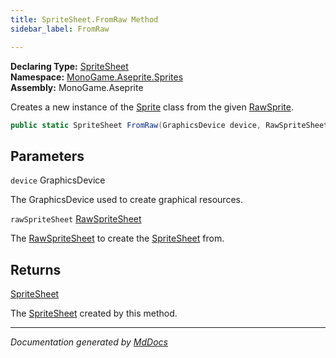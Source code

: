 ```yaml
---
title: SpriteSheet.FromRaw Method
sidebar_label: FromRaw

---
```


**Declaring Type:** [SpriteSheet](../)  
**Namespace:** [MonoGame.Aseprite.Sprites](../../)  
**Assembly:** MonoGame.Aseprite

Creates a new instance of the [Sprite](../../Sprite/) class from the given [RawSprite](../../../RawTypes/RawSprite/).

```csharp
public static SpriteSheet FromRaw(GraphicsDevice device, RawSpriteSheet rawSpriteSheet);
```

## Parameters

`device`  GraphicsDevice

The GraphicsDevice used to create graphical resources.

`rawSpriteSheet`  [RawSpriteSheet](../../../RawTypes/RawSpriteSheet/)

The [RawSpriteSheet](../../../RawTypes/RawSpriteSheet/) to create the [SpriteSheet](../) from.

## Returns

[SpriteSheet](../)

The [SpriteSheet](../) created by this method.

___

*Documentation generated by [MdDocs](https://github.com/ap0llo/mddocs)*
